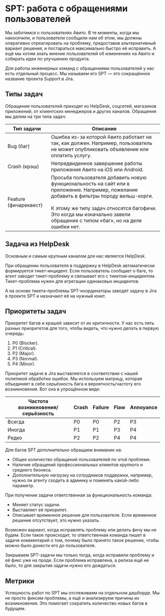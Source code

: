 # SPT: работа с обращениями пользователей

Мы заботимся о пользователях Авито. В те моменты, когда мы накосячили, и пользователи сообщили нам об этом, мы должны оперативно отреагировать на проблему, предоставив альтернативный вариант решения, и постараться максимально быстро её исправить. А ещё мы хотим знать мнение пользователей об изменениях на Авито и собирать идеи по улучшению продукта.

Для работы инженерных команд с обращениями пользователей у нас есть отдельный процесс. Мы называем его SPT — это сокращённое название проекта Support в Jira.

## Типы задач

Обращения пользователей приходят из HelpDesk, соцсетей, магазинов приложений, от клиентских менеджеров и других каналов. Обращения мы делим на три типа задач:

Тип задачи            | Описание
----------------------|----------------------
Bug (баг)             | Ошибка из-за которой Авито работает не так, как должен. Например, пользователь не может опубликовать объявление или оплатить услугу.
Crash (крэш)          | Непредвиденное завершение работы приложения Авито на iOS или Android.
Feature (фичареквест) | Просьба пользователя добавить новую функциональность на сайт или в приложение. Например, пожелание добавить в фильтры породу вельш-корги. </br> </br> К этому же типу задач относятся багофичи. Это когда мы изначально завели обращение с типом «баг», но на деле ошибки нет.

## Задача из HelpDesk

Основным и самым крупным каналом для нас является HelpDesk.

При обращении пользователя в поддержку в HelpDesk автоматически формируется тикет-инцидент. Если пользователь сообщает о баге, то агент заводит тикет-проблему и связывает его с тикетом-инцидентом. Тикет-проблема нужен для агрегации одинаковых инцидентов.

А на основе тикета-проблемы SPT-координаторы заводят задачу в Jira в проекте SPT и назначают её на нужный юнит.

## Приоритеты задач

Приоритет багов и крашей зависит от их критичности. У нас есть пять разных приоритетов для того, чтобы видеть, что нужно делать в первую очередь:
1. P0 (Blocker).
2. P1 (Critical).
3. P2 (Major).
4. P3 (Normal).
5. P4 (Minor).

Приоритет задаче в Jira выставляется в соответствии с нашей политикой обработки ошибок. Мы используем матрицу, которая объединяет в себе серьёзность бага и вероятность/частоту его возникновения. Вот она в упрощённом виде:

Частота возникновения/</br>серьёзность | Crash | Failure | Flaw | Annoyance
---------------------------------------|-------|---------|------|----------
Всегда                                 | P0    | P0      | P2   | P3
Иногда                                 | P1    | P1      | P3   | P4
Редко                                  | P2    | P2      | P4   | P4

Для багов SPT дополнительно обращаем внимание на:
- Общее количество обращений пользователей по этой проблеме.
- Наличие обращений профессиональных клиентов крупного и среднего бизнеса.
- Дополнительную нагрузку на сотрудников поддержки, например, нужно ли агенту сходить в админку и поменять какой-либо параметр.

При получении задачи ответственная за функциональность команда:
- Меняет статус задачи.
- Выставляет её приоритет.
- Описывает временное решение для пользователя. Если временное решение отсутствует, это нужно указать.

Возможен вариант, когда исправлять проблему или делать фичу мы не будем. Если такое происходит, то ответственная команда пишет в задаче комментарий о том, почему было принято такое решение, чтобы можно было донести его до пользователя.

Закрываем SPT-задачи мы только тогда, когда исправили проблему и её фикс уже на проде. Если проблема исправлена, а релиза ещё не было, то для закрытия задачи нужно его дождаться.

## Метрики

Успешность работ по SPT мы отслеживаем на отдельном дашборде. Мы не просто фиксим проблемы, а ещё и анализируем причины их возникновения. Это помогает сократить количество новых багов в будущем.
